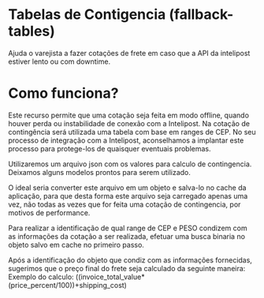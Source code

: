 Tabelas de Contigencia (fallback-tables)
===============

Ajuda o varejista a fazer cotações de frete em caso que a API da intelipost estiver lento ou com downtime. 

Como funciona?
===============

Este recurso permite que uma cotação seja feita em modo offline, quando houver perda ou instabilidade de conexão com a Intelipost. Na cotação de contingência será utilizada uma tabela com base em ranges de CEP. No seu processo de integração com a Intelipost, aconselhamos a implantar este processo para protege-los de quaisquer eventuais problemas.

Utilizaremos um arquivo json com os valores para calculo de contingencia. Deixamos alguns modelos prontos para serem utilizado.

O ideal seria converter este arquivo em um objeto e salva-lo no cache da aplicação, para que desta forma este arquivo seja carregado apenas uma vez, não todas as vezes que for feita uma cotação de contingencia, por motivos de performance.

Para realizar a identificação de qual range de CEP e PESO condizem com as informações da cotação a ser realizada, efetuar uma busca binaria no objeto salvo em cache no primeiro passo.

Após a identificação do objeto que condiz com as informações fornecidas, sugerimos que o preço final do frete seja calculado da seguinte maneira: Exemplo do calculo: ((invoice_total_value*(price_percent/100))+shipping_cost)


